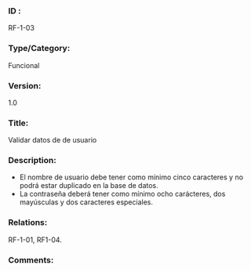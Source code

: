 ### ID : 
RF-1-03

### Type/Category:
Funcional

### Version:
1.0

### Title:
Validar datos de de usuario

### Description:
- El nombre de usuario debe tener como mínimo cinco caracteres y no podrá estar duplicado en la base de datos.
- La contraseña deberá tener como mínimo ocho carácteres, dos mayúsculas y dos caracteres especiales.

### Relations:
RF-1-01, RF1-04.

### Comments:
